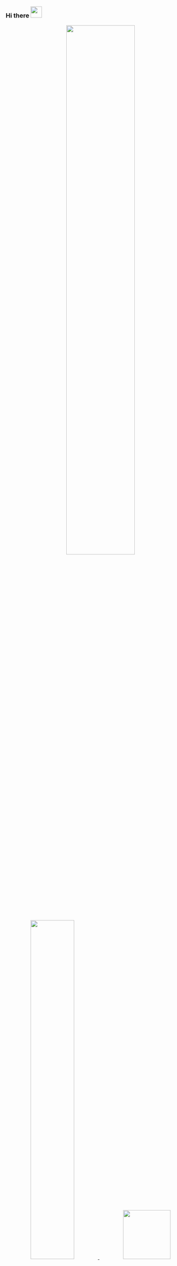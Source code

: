 ### Hi there <img height="30em" src="https://raw.githubusercontent.com/iampavangandhi/iampavangandhi/master/gifs/Hi.gif">

<div align="center">
<img  width="60%" src="https://cdn.dribbble.com/users/322079/screenshots/5054690/media/a59128f13b5e99544a25508531fd1cc7.gif" />
</div>


<div >
<br>

  
</div>
<br>

<div align="center">
  <a href="https://github.com/YgorAlves-max">
  <img width="48%" "height="130em" src="https://github-readme-stats.vercel.app/api?username=YgorAlves-max&show_icons=true&theme=synthwave&include_all_commits=true&count_private=true"/>
  <img width="50%"  height="130em" src="https://github-readme-stats.vercel.app/api/top-langs/?username=YgorAlves-max&layout=compact&langs_count=7&theme=synthwave"/>
</div>

<div> 
  <a href="https://instagram.com/ygaok" target="_blank"><img src="https://img.shields.io/badge/-Instagram-%23E4405F?style=for-the-badge&logo=instagram&logoColor=white" target="_blank"></a>
  <a href = "mailto:ygorpb2@gmail.com"><img src="https://img.shields.io/badge/-Gmail-%23333?style=for-the-badge&logo=gmail&logoColor=white" target="_blank"></a>
  <a href="https://www.linkedin.com/in/ygor-alves-0387081b2/" target="_blank"><img src="https://img.shields.io/badge/-LinkedIn-%230077B5?style=for-the-badge&logo=linkedin&logoColor=white" target="_blank"></a> 
  
![Snake animation](https://github.com/YgorAlves-max/YgorAlves-max/blob/output/github-contribution-grid-snake.svg)
  
</div>


Competencias técnicas:
 ● Front-end: HTML, CSS, SCSS, JavaScript, TypeScript,React, ReactJs, Angular,Ionic, VueJs, Bootstrap;
 ● Back-end: NodeJs, Express, API RestFull;
 ● Banco de dados: MongoDB, MySQL;
 ● Métologias ágeis: Scrum, Kanban;
 ● Versionamento: Git.

<div style="display:flex">
Competências Comportamentais: 
● Trabalho em equipe
● Liderança 
● Automotivação 
● Comunicação efetiva 
● Capacidade de negociação -
● Criatividade 
● Adaptabilidade 
● Busca por conhecimentos 
● Bom humor 
● Relacionamento interpessoal 
● Equilíbrio emocional 
● Proatividade 
● Empatia.
</div>
